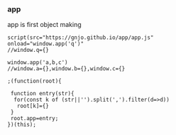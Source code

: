 ### app
app is first object making
~~~
script(src="https://gnjo.github.io/app/app.js" onload="window.app('q')"
//window.q={}
~~~
~~~
window.app('a,b,c')
//window.a={},window.b={},window.c={}
~~~
~~~
;(function(root){
 
 function entry(str){
  for(const k of (str||'').split(',').filter(d=>d))
   root[k]={}
 }
 root.app=entry;
})(this);
~~~
